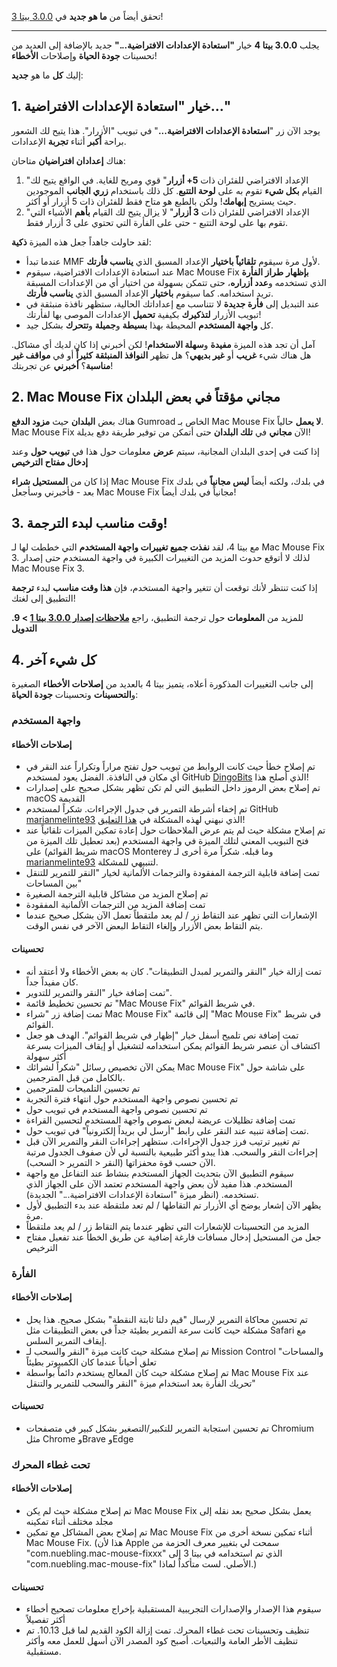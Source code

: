 تحقق أيضاً من **ما هو جديد** في [3.0.0 بيتا 3](https://github.com/noah-nuebling/mac-mouse-fix/releases/tag/3.0.0-Beta-3)!

---

يجلب **3.0.0 بيتا 4** خيار **"استعادة الإعدادات الافتراضية..."** جديد بالإضافة إلى العديد من تحسينات **جودة الحياة** وإصلاحات **الأخطاء**!

إليك **كل** ما هو **جديد**:

## 1. خيار "استعادة الإعدادات الافتراضية..."

يوجد الآن زر "**استعادة الإعدادات الافتراضية...**" في تبويب "الأزرار".
هذا يتيح لك الشعور براحة **أكبر** أثناء **تجربة** الإعدادات.

هناك **إعدادان افتراضيان** متاحان:

1. "الإعداد الافتراضي للفئران ذات **5+ أزرار**" قوي ومريح للغاية. في الواقع يتيح لك القيام **بكل شيء** تقوم به على **لوحة التتبع**. كل ذلك باستخدام **زري الجانب** الموجودين حيث يستريح **إبهامك**! ولكن بالطبع هو متاح فقط للفئران ذات 5 أزرار أو أكثر.
2. "الإعداد الافتراضي للفئران ذات **3 أزرار**" لا يزال يتيح لك القيام **بأهم** الأشياء التي تقوم بها على لوحة التتبع - حتى على الفأرة التي تحتوي على 3 أزرار فقط.

لقد حاولت جاهداً جعل هذه الميزة **ذكية**:

- عندما تبدأ MMF لأول مرة سيقوم **تلقائياً باختيار** الإعداد المسبق الذي **يناسب فأرتك**.
- عند استعادة الإعدادات الافتراضية، سيقوم Mac Mouse Fix **بإظهار** **طراز الفأرة** الذي تستخدمه و**عدد أزراره**، حتى تتمكن بسهولة من اختيار أي من الإعدادات المسبقة تريد استخدامه. كما سيقوم **باختيار** الإعداد المسبق الذي **يناسب فأرتك**.
- عند التبديل إلى **فأرة جديدة** لا تتناسب مع إعداداتك الحالية، ستظهر نافذة منبثقة في تبويب الأزرار **لتذكيرك** بكيفية **تحميل** الإعدادات الموصى بها لفأرتك!
- كل **واجهة المستخدم** المحيطة بهذا **بسيطة** و**جميلة** و**تتحرك** بشكل جيد.

آمل أن تجد هذه الميزة **مفيدة** و**سهلة الاستخدام**! لكن أخبرني إذا كان لديك أي مشاكل.
هل هناك شيء **غريب** أو **غير بديهي**؟ هل تظهر **النوافذ المنبثقة** **كثيراً** أو في **مواقف غير مناسبة**؟ **أخبرني** عن تجربتك!

## 2. Mac Mouse Fix مجاني مؤقتاً في بعض البلدان

هناك بعض **البلدان** حيث **مزود الدفع** Gumroad الخاص بـ Mac Mouse Fix **لا يعمل** حالياً.
Mac Mouse Fix الآن **مجاني** في **تلك البلدان** حتى أتمكن من توفير طريقة دفع بديلة!

إذا كنت في إحدى البلدان المجانية، سيتم **عرض** معلومات حول هذا في **تبويب حول** وعند **إدخال مفتاح الترخيص**

إذا كان من **المستحيل شراء** Mac Mouse Fix في بلدك، ولكنه أيضاً **ليس مجانياً** في بلدك بعد - فأخبرني وسأجعل Mac Mouse Fix مجانياً في بلدك أيضاً!

## 3. وقت مناسب لبدء الترجمة!

مع بيتا 4، لقد **نفذت جميع تغييرات واجهة المستخدم** التي خططت لها لـ Mac Mouse Fix 3. لذلك لا أتوقع حدوث المزيد من التغييرات الكبيرة في واجهة المستخدم حتى إصدار Mac Mouse Fix 3.

إذا كنت تنتظر لأنك توقعت أن تتغير واجهة المستخدم، فإن **هذا وقت مناسب** لبدء **ترجمة** التطبيق إلى لغتك!

للمزيد من **المعلومات** حول ترجمة التطبيق، راجع **[ملاحظات إصدار 3.0.0 بيتا 1](https://github.com/noah-nuebling/mac-mouse-fix/releases/tag/3.0.0-Beta-1.1) > 9. التدويل**

## 4. كل شيء آخر

إلى جانب التغييرات المذكورة أعلاه، يتميز بيتا 4 بالعديد من **إصلاحات الأخطاء** الصغيرة و**التحسينات** وتحسينات **جودة الحياة**:

### واجهة المستخدم

#### إصلاحات الأخطاء

- تم إصلاح خطأ حيث كانت الروابط من تبويب حول تفتح مراراً وتكراراً عند النقر في أي مكان في النافذة. الفضل يعود لمستخدم GitHub [DingoBits](https://github.com/DingoBits) الذي أصلح هذا!
- تم إصلاح بعض الرموز داخل التطبيق التي لم تكن تظهر بشكل صحيح على إصدارات macOS القديمة
- تم إخفاء أشرطة التمرير في جدول الإجراءات. شكراً لمستخدم GitHub [marianmelinte93](https://github.com/marianmelinte93) الذي نبهني لهذه المشكلة في [هذا التعليق](https://github.com/noah-nuebling/mac-mouse-fix/discussions/366#discussioncomment-3728994)!
- تم إصلاح مشكلة حيث لم يتم عرض الملاحظات حول إعادة تمكين الميزات تلقائياً عند فتح التبويب المعني لتلك الميزة في واجهة المستخدم (بعد تعطيل تلك الميزة من شريط القوائم) على macOS Monterey وما قبله. شكراً مرة أخرى لـ [marianmelinte93](https://github.com/marianmelinte93) لتنبيهي للمشكلة.
- تمت إضافة قابلية الترجمة المفقودة والترجمات الألمانية لخيار "النقر للتمرير للتنقل بين المساحات"
- تم إصلاح المزيد من مشاكل قابلية الترجمة الصغيرة
- تمت إضافة المزيد من الترجمات الألمانية المفقودة
- الإشعارات التي تظهر عند التقاط زر / لم يعد ملتقطاً تعمل الآن بشكل صحيح عندما يتم التقاط بعض الأزرار وإلغاء التقاط البعض الآخر في نفس الوقت.

#### تحسينات

- تمت إزالة خيار "النقر والتمرير لمبدل التطبيقات". كان به بعض الأخطاء ولا أعتقد أنه كان مفيداً جداً.
- تمت إضافة خيار "النقر والتمرير للتدوير".
- تم تحسين تخطيط قائمة "Mac Mouse Fix" في شريط القوائم.
- تمت إضافة زر "شراء Mac Mouse Fix" إلى قائمة "Mac Mouse Fix" في شريط القوائم.
- تمت إضافة نص تلميح أسفل خيار "إظهار في شريط القوائم". الهدف هو جعل اكتشاف أن عنصر شريط القوائم يمكن استخدامه لتشغيل أو إيقاف الميزات بسرعة أكثر سهولة
- يمكن الآن تخصيص رسائل "شكراً لشرائك Mac Mouse Fix" على شاشة حول بالكامل من قبل المترجمين.
- تم تحسين التلميحات للمترجمين
- تم تحسين نصوص واجهة المستخدم حول انتهاء فترة التجربة
- تم تحسين نصوص واجهة المستخدم في تبويب حول
- تمت إضافة تظليلات عريضة لبعض نصوص واجهة المستخدم لتحسين القراءة
- تمت إضافة تنبيه عند النقر على رابط "أرسل لي بريداً إلكترونياً" في تبويب حول.
- تم تغيير ترتيب فرز جدول الإجراءات. ستظهر إجراءات النقر والتمرير الآن قبل إجراءات النقر والسحب. هذا يبدو أكثر طبيعية بالنسبة لي لأن صفوف الجدول مرتبة الآن حسب قوة محفزاتها (النقر < التمرير < السحب).
- سيقوم التطبيق الآن بتحديث الجهاز المستخدم بنشاط عند التفاعل مع واجهة المستخدم. هذا مفيد لأن بعض واجهة المستخدم تعتمد الآن على الجهاز الذي تستخدمه. (انظر ميزة "استعادة الإعدادات الافتراضية..." الجديدة).
- يظهر الآن إشعار يوضح أي الأزرار تم التقاطها / لم تعد ملتقطة عند بدء التطبيق لأول مرة.
- المزيد من التحسينات للإشعارات التي تظهر عندما يتم التقاط زر / لم يعد ملتقطاً
- جعل من المستحيل إدخال مسافات فارغة إضافية عن طريق الخطأ عند تفعيل مفتاح الترخيص

### الفأرة

#### إصلاحات الأخطاء

- تم تحسين محاكاة التمرير لإرسال "قيم دلتا ثابتة النقطة" بشكل صحيح. هذا يحل مشكلة حيث كانت سرعة التمرير بطيئة جداً في بعض التطبيقات مثل Safari مع إيقاف التمرير السلس.
- تم إصلاح مشكلة حيث كانت ميزة "النقر والسحب لـ Mission Control والمساحات" تعلق أحياناً عندما كان الكمبيوتر بطيئاً
- تم إصلاح مشكلة حيث كان المعالج يستخدم دائماً بواسطة Mac Mouse Fix عند تحريك الفأرة بعد استخدام ميزة "النقر والسحب للتمرير والتنقل"

#### تحسينات

- تم تحسين استجابة التمرير للتكبير/التصغير بشكل كبير في متصفحات Chromium مثل Chrome وBrave وEdge

### تحت غطاء المحرك

#### إصلاحات الأخطاء

- تم إصلاح مشكلة حيث لم يكن Mac Mouse Fix يعمل بشكل صحيح بعد نقله إلى مجلد مختلف أثناء تمكينه
- تم إصلاح بعض المشاكل مع تمكين Mac Mouse Fix أثناء تمكين نسخة أخرى من Mac Mouse Fix. (هذا لأن Apple سمحت لي بتغيير معرف الحزمة من "com.nuebling.mac-mouse-fixxx" الذي تم استخدامه في بيتا 3 إلى "com.nuebling.mac-mouse-fix" الأصلي. لست متأكداً لماذا.)

#### تحسينات

- سيقوم هذا الإصدار والإصدارات التجريبية المستقبلية بإخراج معلومات تصحيح أخطاء أكثر تفصيلاً
- تنظيف وتحسينات تحت غطاء المحرك. تمت إزالة الكود القديم لما قبل 10.13. تم تنظيف الأطر العامة والتبعيات. أصبح كود المصدر الآن أسهل للعمل معه وأكثر مستقبلية.
